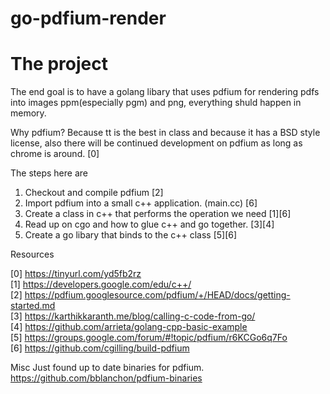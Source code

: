 # go-pdfium-render

# The project

The end goal is to have a golang libary that uses pdfium for rendering pdfs into images ppm(especially pgm) and png, everything shuld happen in memory.

Why pdfium? Because tt is the best in class and because it has a BSD style license, also there will be continued development on pdfium as long as chrome is around. [0]

The steps here are

1. Checkout and compile pdfium [2]
2. Import pdfium into a small c++ application. (main.cc) [6]
3. Create a class in c++ that performs the operation we need [1][6]
4. Read up on cgo and how to glue c++ and go together. [3][4]
5. Create a go libary that binds to the c++ class [5][6]

Resources

[0] https://tinyurl.com/yd5fb2rz   
[1] https://developers.google.com/edu/c++/   
[2] https://pdfium.googlesource.com/pdfium/+/HEAD/docs/getting-started.md   
[3] https://karthikkaranth.me/blog/calling-c-code-from-go/   
[4] https://github.com/arrieta/golang-cpp-basic-example   
[5] https://groups.google.com/forum/#!topic/pdfium/r6KCGo6q7Fo   
[6] https://github.com/cgilling/build-pdfium   


Misc
Just found up to date binaries for pdfium.
https://github.com/bblanchon/pdfium-binaries
